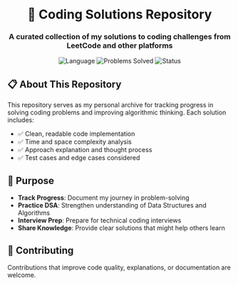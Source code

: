<h1 align="center">🚀 Coding Solutions Repository</h1>

<h3 align="center">A curated collection of my solutions to coding challenges from LeetCode and other platforms</h3>

<p align="center">
  <img src="https://img.shields.io/badge/Language-Python-blue" alt="Language">
  <img src="https://img.shields.io/badge/Problems-Solved%3A%205-orange" alt="Problems Solved">
  <img src="https://img.shields.io/badge/Status-Active-brightgreen" alt="Status">
</p>

## 📋 About This Repository

This repository serves as my personal archive for tracking progress in solving coding problems and improving algorithmic thinking. Each solution includes:

- ✅ Clean, readable code implementation
- ✅ Time and space complexity analysis
- ✅ Approach explanation and thought process
- ✅ Test cases and edge cases considered

## 🎯 Purpose

- **Track Progress**: Document my journey in problem-solving
- **Practice DSA**: Strengthen understanding of Data Structures and Algorithms
- **Interview Prep**: Prepare for technical coding interviews
- **Share Knowledge**: Provide clear solutions that might help others learn

## 🤝 Contributing

Contributions that improve code quality, explanations, or documentation are welcome.
